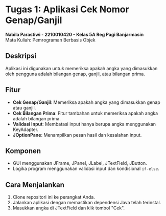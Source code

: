 # Tugas 1: Aplikasi Cek Nomor Genap/Ganjil

**Nabila Parastiwi - 2210010420 - Kelas 5A Reg Pagi Banjarmasin**  
Mata Kuliah: Pemrograman Berbasis Objek

## Deskripsi

Aplikasi ini digunakan untuk memeriksa apakah angka yang dimasukkan oleh pengguna adalah bilangan genap, ganjil, atau bilangan prima.

## Fitur

- **Cek Genap/Ganjil**: Memeriksa apakah angka yang dimasukkan genap atau ganjil.
- **Cek Bilangan Prima**: Fitur tambahan untuk memeriksa apakah angka adalah bilangan prima.
- **Validasi Input**: Membatasi input hanya berupa angka menggunakan KeyAdapter.
- **JOptionPane**: Menampilkan pesan hasil dan kesalahan input.

## Komponen

- GUI menggunakan JFrame, JPanel, JLabel, JTextField, JButton.
- Logika program menggunakan validasi input dan kondisional `if-else`.

## Cara Menjalankan

1. Clone repositori ini ke perangkat Anda.
2. Jalankan aplikasi dengan memastikan dependensi Java telah terinstal.
3. Masukkan angka di JTextField dan klik tombol "Cek".
